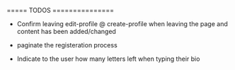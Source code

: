 ===== TODOS ===============

* Confirm leaving edit-profile @ create-profile when leaving the page and content has been added/changed

* paginate the registeration process

* Indicate to the user how many letters left when typing their bio
